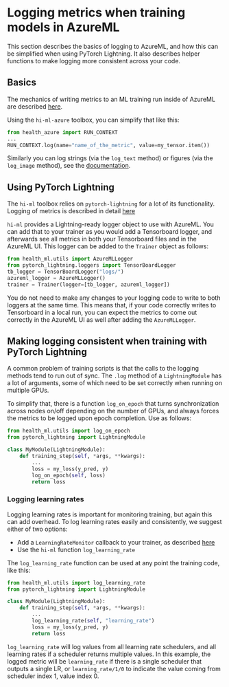 # Logging metrics when training models in AzureML

This section describes the basics of logging to AzureML, and how this can be simplified when using PyTorch Lightning.
It also describes helper functions to make logging more consistent across your code.

## Basics
The mechanics of writing metrics to an ML training run inside of AzureML are described 
[here](https://docs.microsoft.com/en-us/azure/machine-learning/how-to-log-view-metrics).

Using the `hi-ml-azure` toolbox, you can simplify that like this:
```python
from health_azure import RUN_CONTEXT
...
RUN_CONTEXT.log(name="name_of_the_metric", value=my_tensor.item())
```
Similarly you can log strings (via the `log_text` method) or figures (via the `log_image` method), see the 
[documentation](https://docs.microsoft.com/en-us/azure/machine-learning/how-to-log-view-metrics).

## Using PyTorch Lightning
The `hi-ml` toolbox relies on `pytorch-lightning` for a lot of its functionality. 
Logging of metrics is described in detail 
[here](https://pytorch-lightning.readthedocs.io/en/latest/extensions/logging.html)

`hi-ml` provides a Lightning-ready logger object to use with AzureML. You can add that to your trainer as you would
add a Tensorboard logger, and afterwards see all metrics in both your Tensorboard files and in the AzureML UI. 
This logger can be added to the `Trainer` object as follows:
```python
from health_ml.utils import AzureMLLogger
from pytorch_lightning.loggers import TensorBoardLogger
tb_logger = TensorBoardLogger("logs/")
azureml_logger = AzureMLLogger()
trainer = Trainer(logger=[tb_logger, azureml_logger])
```
You do not need to make any changes to your logging code to write to both loggers at the same time. This means
that, if your code correctly writes to Tensorboard in a local run, you can expect the metrics to come out correctly
in the AzureML UI as well after adding the `AzureMLLogger`.

## Making logging consistent when training with PyTorch Lightning

A common problem of training scripts is that the calls to the logging methods tend to run out of sync.
The `.log` method of a `LightningModule` has a lot of arguments, some of which need to be set correctly when running
on multiple GPUs. 

To simplify that, there is a function `log_on_epoch` that turns synchronization across nodes on/off depending on the
number of GPUs, and always forces the metrics to be logged upon epoch completion. Use as follows:

```python
from health_ml.utils import log_on_epoch
from pytorch_lightning import LightningModule

class MyModule(LightningModule):
    def training_step(self, *args, **kwargs):
        ...
        loss = my_loss(y_pred, y)
        log_on_epoch(self, loss)
        return loss
```

### Logging learning rates

Logging learning rates is important for monitoring training, but again this can add overhead. To log learning rates
easily and consistently, we suggest either of two options:
* Add a `LearningRateMonitor` callback to your trainer, as described 
[here](https://pytorch-lightning.readthedocs.io/en/latest/extensions/generated/pytorch_lightning.callbacks.LearningRateMonitor.html#pytorch_lightning.callbacks.LearningRateMonitor)
* Use the `hi-ml` function `log_learning_rate`

The `log_learning_rate` function can be used at any point the training code, like this:
```python
from health_ml.utils import log_learning_rate
from pytorch_lightning import LightningModule

class MyModule(LightningModule):
    def training_step(self, *args, **kwargs):
        ...
        log_learning_rate(self, "learning_rate")
        loss = my_loss(y_pred, y)
        return loss
```
`log_learning_rate` will log values from all learning rate schedulers, and all learning rates if a scheduler
returns multiple values. In this example, the logged metric will be `learning_rate` if there is a single scheduler
that outputs a single LR, or `learning_rate/1/0` to indicate the value coming from scheduler index 1, value index 0. 
